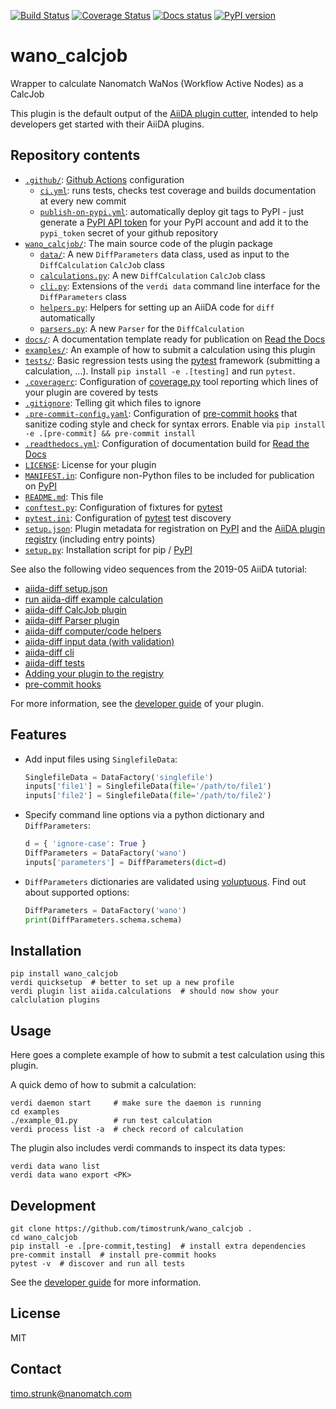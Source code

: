 [![Build Status](https://github.com/timostrunk/wano_calcjob/workflows/ci/badge.svg?branch=master)](https://github.com/timostrunk/wano_calcjob/actions)
[![Coverage Status](https://coveralls.io/repos/github/timostrunk/wano_calcjob/badge.svg?branch=master)](https://coveralls.io/github/timostrunk/wano_calcjob?branch=master)
[![Docs status](https://readthedocs.org/projects/wano_calcjob/badge)](http://wano_calcjob.readthedocs.io/)
[![PyPI version](https://badge.fury.io/py/wano_calcjob.svg)](https://badge.fury.io/py/wano_calcjob)

# wano_calcjob

Wrapper to calculate Nanomatch WaNos (Workflow Active Nodes) as a CalcJob

This plugin is the default output of the
[AiiDA plugin cutter](https://github.com/aiidateam/aiida-plugin-cutter),
intended to help developers get started with their AiiDA plugins.

## Repository contents

* [`.github/`](.github/): [Github Actions](https://github.com/features/actions) configuration
  * [`ci.yml`](.github/workflows/ci.yml): runs tests, checks test coverage and builds documentation at every new commit
  * [`publish-on-pypi.yml`](.github/workflows/publish-on-pypi.yml): automatically deploy git tags to PyPI - just generate a [PyPI API token](https://pypi.org/help/#apitoken) for your PyPI account and add it to the `pypi_token` secret of your github repository
* [`wano_calcjob/`](wano_calcjob/): The main source code of the plugin package
  * [`data/`](wano_calcjob/data/): A new `DiffParameters` data class, used as input to the `DiffCalculation` `CalcJob` class
  * [`calculations.py`](wano_calcjob/calculations.py): A new `DiffCalculation` `CalcJob` class
  * [`cli.py`](wano_calcjob/cli.py): Extensions of the `verdi data` command line interface for the `DiffParameters` class
  * [`helpers.py`](wano_calcjob/helpers.py): Helpers for setting up an AiiDA code for `diff` automatically
  * [`parsers.py`](wano_calcjob/parsers.py): A new `Parser` for the `DiffCalculation`
* [`docs/`](docs/): A documentation template ready for publication on [Read the Docs](http://aiida-diff.readthedocs.io/en/latest/)
* [`examples/`](examples/): An example of how to submit a calculation using this plugin
* [`tests/`](tests/): Basic regression tests using the [pytest](https://docs.pytest.org/en/latest/) framework (submitting a calculation, ...). Install `pip install -e .[testing]` and run `pytest`.
* [`.coveragerc`](.coveragerc): Configuration of [coverage.py](https://coverage.readthedocs.io/en/latest) tool reporting which lines of your plugin are covered by tests
* [`.gitignore`](.gitignore): Telling git which files to ignore
* [`.pre-commit-config.yaml`](.pre-commit-config.yaml): Configuration of [pre-commit hooks](https://pre-commit.com/) that sanitize coding style and check for syntax errors. Enable via `pip install -e .[pre-commit] && pre-commit install`
* [`.readthedocs.yml`](.readthedocs.yml): Configuration of documentation build for [Read the Docs](https://readthedocs.org/)
* [`LICENSE`](LICENSE): License for your plugin
* [`MANIFEST.in`](MANIFEST.in): Configure non-Python files to be included for publication on [PyPI](https://pypi.org/)
* [`README.md`](README.md): This file
* [`conftest.py`](conftest.py): Configuration of fixtures for [pytest](https://docs.pytest.org/en/latest/)
* [`pytest.ini`](pytest.ini): Configuration of [pytest](https://docs.pytest.org/en/latest/) test discovery
* [`setup.json`](setup.json): Plugin metadata for registration on [PyPI](https://pypi.org/) and the [AiiDA plugin registry](https://aiidateam.github.io/aiida-registry/) (including entry points)
* [`setup.py`](setup.py): Installation script for pip / [PyPI](https://pypi.org/)


See also the following video sequences from the 2019-05 AiiDA tutorial:

 * [aiida-diff setup.json](https://www.youtube.com/watch?v=2CxiuiA1uVs&t=240s)
 * [run aiida-diff example calculation](https://www.youtube.com/watch?v=2CxiuiA1uVs&t=403s)
 * [aiida-diff CalcJob plugin](https://www.youtube.com/watch?v=2CxiuiA1uVs&t=685s)
 * [aiida-diff Parser plugin](https://www.youtube.com/watch?v=2CxiuiA1uVs&t=936s)
 * [aiida-diff computer/code helpers](https://www.youtube.com/watch?v=2CxiuiA1uVs&t=1238s)
 * [aiida-diff input data (with validation)](https://www.youtube.com/watch?v=2CxiuiA1uVs&t=1353s)
 * [aiida-diff cli](https://www.youtube.com/watch?v=2CxiuiA1uVs&t=1621s)
 * [aiida-diff tests](https://www.youtube.com/watch?v=2CxiuiA1uVs&t=1931s)
 * [Adding your plugin to the registry](https://www.youtube.com/watch?v=760O2lDB-TM&t=112s)
 * [pre-commit hooks](https://www.youtube.com/watch?v=760O2lDB-TM&t=333s)

For more information, see the [developer guide](https://aiida-diff.readthedocs.io/en/latest/developer_guide) of your plugin.


## Features

 * Add input files using `SinglefileData`:
   ```python
   SinglefileData = DataFactory('singlefile')
   inputs['file1'] = SinglefileData(file='/path/to/file1')
   inputs['file2'] = SinglefileData(file='/path/to/file2')
   ```

 * Specify command line options via a python dictionary and `DiffParameters`:
   ```python
   d = { 'ignore-case': True }
   DiffParameters = DataFactory('wano')
   inputs['parameters'] = DiffParameters(dict=d)
   ```

 * `DiffParameters` dictionaries are validated using [voluptuous](https://github.com/alecthomas/voluptuous).
   Find out about supported options:
   ```python
   DiffParameters = DataFactory('wano')
   print(DiffParameters.schema.schema)
   ```

## Installation

```shell
pip install wano_calcjob
verdi quicksetup  # better to set up a new profile
verdi plugin list aiida.calculations  # should now show your calclulation plugins
```


## Usage

Here goes a complete example of how to submit a test calculation using this plugin.

A quick demo of how to submit a calculation:
```shell
verdi daemon start     # make sure the daemon is running
cd examples
./example_01.py        # run test calculation
verdi process list -a  # check record of calculation
```

The plugin also includes verdi commands to inspect its data types:
```shell
verdi data wano list
verdi data wano export <PK>
```

## Development

```shell
git clone https://github.com/timostrunk/wano_calcjob .
cd wano_calcjob
pip install -e .[pre-commit,testing]  # install extra dependencies
pre-commit install  # install pre-commit hooks
pytest -v  # discover and run all tests
```

See the [developer guide](http://wano_calcjob.readthedocs.io/en/latest/developer_guide/index.html) for more information.

## License

MIT


## Contact

timo.strunk@nanomatch.com

